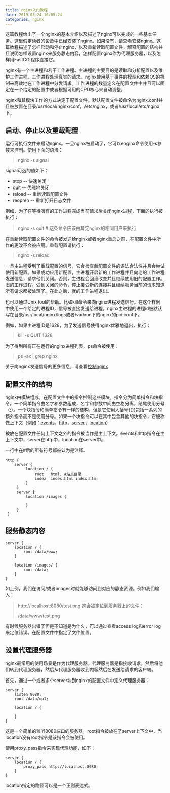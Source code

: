 ```yaml
---
title: nginx入门教程
date: 2019-05-24 16:05:24
categories: nginx
---
```


这篇教程给出了一个nginx的基本介绍以及描述了nginx可以完成的一些基本任务。这里假定读者的设备中已经安装了nginx。如果没有，请查看[安装nginx](http://nginx.org/en/docs/install.html)。这篇教程描述了怎样启动和停止nginx，以及重新读取配置文件，解释配置的结构并且说明怎样设置nginx来服务静态内容，怎样配置nginx作为代理服务器，以及怎样用FastCGI程序连接它。

nginx有一个主进程和若干工作进程。主进程的主要目的是读取和分析配置以及维护工作进程。工作进程处理真实的请求。nginx使用基于事件的模型和依赖OS的机制来高效地在工作进程中分发请求。工作进程的数量定义在配置文件中并且可以固定在一个给定的配置中或者根据可用的CPU核心来自动调整。

nginx和其模块工作的方式决定于配置文件。默认配置文件被命名为nginx.conf并且被放置在目录/usr/local/nginx/conf，/etc/nginx，或者/usr/local/etc/nginx下。

## 启动、停止以及重载配置

运行可执行文件来启动nginx。一旦nginx被启动了，它可以enginx命令使用-s参数来控制。使用下面的语法：

> nginx -s signal

signal可选的值如下：

* stop -- 快速关闭
* quit -- 优雅地关闭
* reload -- 重新读取配置文件
* reopren -- 重新打开日志文件

例如，为了在等待所有的工作进程完成当前请求后关闭nginx进程，下面的执行被执行：

> nginx -s quit    # 这条命令应该由其定nginx的相同用户来执行

在重新读取配置文件的命令被发送给nginx或者nginx重启之前，在配置文件中所作的更改不会被应用。重载配置请执行：

> nginx -s reload

一旦主进程受到了重载配置的信号，它会检查新配置文件的语法合法性并且会尝试使用新配置。如果成功应用新配置，主进程开启新的工作进程并且向老的工作进程发送信息，请求他们关闭。否则，主进程会回滚改变并且继续使用旧的配置工作。旧的工作进程，受到关闭的命令，停止接受新的连接并且继续服务当前的请求知道所有请求都被处理了。在此之后，就的工作进程退出。

也可以通过Unix tool的帮助。比如kill命令来向nginx进程发送信号。在这个样例中使用一个给定的进程ID，信号被直接发送给进程。nginx主进程的进程id被默认写在目录/usr/local/nginx/logs或者/var/run下的nginx的pid.conf下。

例如，如果主进程ID是1628，为了发送信号使得nginx优雅地退出，执行：

> kill -s QUIT 1628

为了得到所有正在运行的nginx进程列表，ps命令被使用：

> ps -ax | grep nginx

关于向nginx发送信号的更多信息，请查看[控制nginx](http://nginx.org/en/docs/control.html)

## 配置文件的结构

nginx由模块组成，在配置文件中的指令控制这些模块。指令分为简单指令和块指令。一个简单指令由名字和参数组成，名字和参数中间由空格分离，结尾使用分号（;）。一个块指令和简单指令有一样的结构，但是它使用大括号({})包括一系列的额外指令而不是使用分号。如果一个块指令可以在其中包含其他的块指令，它被称做上下文（例如：[events](http://nginx.org/en/docs/ngx_core_module.html#events)，[http](http://nginx.org/en/docs/http/ngx_http_core_module.html#http)，[server](http://nginx.org/en/docs/http/ngx_http_core_module.html#server)，[location](http://nginx.org/en/docs/http/ngx_http_core_module.html#location)）

被放在配置文件任何上下文之外的指令被当作是主上下文。events和http指令在主上下文中，server在http中，location在server中。

一行中在#后的所有符号都被认为是注释。

```
http {
    server {
         location / {
             root   html; #站点目录
             index  index.html index.htm;
         }
     }
     server {
         location /images {
         	
         }
     }
 }
```

## 服务静态内容

```
server {
    location / {
        root /data/www;
    }

    location /images/ {
        root /data;
    }
}
```

如上例，我们在访问/或者images时就能够访问到对应的静态资源。例如我们输入：

> http://localhost:8080/test.png 这会被定位到服务器上的文件：
>
> /data/www/test.png

有时候服务器出错了但是不知道是为什么，可以通过查看access log和error log来定位错误。在配置文件中指定了文件位置。

## 设置代理服务器

nginx最常用的使用场景是作为代理服务器，代理服务器是指接收请求，然后将他们转到代理服务器，然后从代理服务器收到内容然后在发送给请求的客户端。

首先，通过一个或者多个server块到nginx的配置文件中定义代理服务器：

```
server {
    listen 8080;
    root /data/up1;
    
    location / {
    
    }
}
```

这是一个简单的监听8080端口的服务器。root指令被放在了server上下文中，当location没有root指令是该指令会被使用。

使用proxy_pass指令来实现代理功能，如下：

```
server {
    location / {
    	proxy_pass http://localhost:8080;
    }
}
```

location指定的路径可以是一个正则表达式。